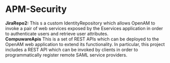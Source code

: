 APM-Security
============

**JiraRepo2:** This s a custom IdentityRepository which allows OpenAM to invoke a pair of web services exposed by the Eservices application in order to authenticate users and retrieve user attributes.<br>
**CompuwareApis** This is a set of REST APIs which can be deployed to the OpenAM web application to extend its functionality. In particular, this project includes a REST API which can be invoked by clients in order to programmatically register remote SAML service providers.
